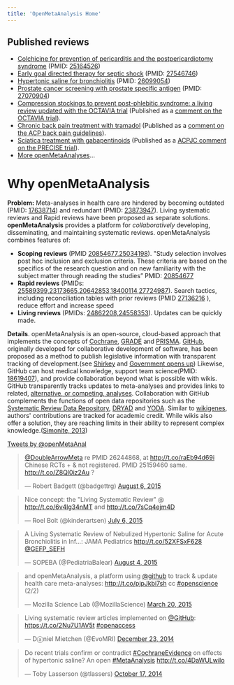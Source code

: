 ```yaml
---
title: 'OpenMetaAnalysis Home'
---
```

<section>
<h1>Published reviews</h1>
<ul>
<li><a href="Colchicine-for-Pericarditis">Colchicine for prevention of pericarditis and the postpericardiotomy syndrome</a> (PMID: <a href="http://pubmed.gov/25164526">25164526</a>)</li>
<li><a href="http://openmetaanalysis.github.io/Early-goal-directed-therapy-for-septic-shock">Early goal directed therapy for septic shock</a> (PMID: <a href="http://pubmed.gov/27546746">27546746</a>)</li>
<li><a href="Hypertonic-Saline-for-Bronchiolitis">Hypertonic saline for bronchiolitis</a> (PMID: <a href="http://pubmed.gov/26099054">26099054</a>)</li>
<li><a href="Prostate-cancer-screening-with-prostate-specific-antigen">Prostate cancer screening with prostate specific antigen</a> (PMID: <a href="http://pubmed.gov/27070904">27070904</a>)</li>
<li><a href="Compression-stockings-to-prevent-post-phlebitic-syndrome">Compression stockings to prevent post-phlebitic syndrome: a living review updated with the OCTAVIA trial</a> (Published as a <a href="http://www.bmj.com/content/353/bmj.i2691/rr">comment on the OCTAVIA trial</a>).</li>
<li><a href="/tramadol/">Chronic back pain treatment with tramadol</a> (Published as a <a href="http://annals.org/aim/article/2603228/noninvasive-treatments-acute-subacute-chronic-low-back-pain-clinical-practice">comment on the ACP back pain guidelines</a>).</li>
<li><a href="/sciatica-gabapentinoids/">Sciatica treatment with gabapentinoids</a> (Published as a <a href="http://annals.org/aim/article/2644039/moderate-severe-sciatica-pregabalin-did-reduce-leg-pain-intensity-improve">ACPJC comment on the PRECISE trial</a>).</li>

<li><a href="https://github.com/openMetaAnalysis">More openMetaAnalyses</a>...</li>
</ul>
</section>
<!--
<h4>Data-only reviews</h4>
<ul>
<li><a href="https://github.com/openMetaAnalysis/Lactobacilli-to-prevent-Clostridium-difficile-associated-diarrhea">Lactobacilli to prevent Clostridium difficile associated diarrhea</a></li>
<li><a href="https://github.com/openMetaAnalysis/Palliative-care-for-patients-with-terminal-cancer">Palliative care for patients with terminal cancer</a></li>
<li><a href="https://github.com/openMetaAnalysis/Stenting-for-renal-artery-stenosis">Stenting for renal artery stenosis to prevent cardiovascular complications</a></li>
<li><a href="https://github.com/openMetaAnalysis/Subacromial-steroids-for-subacromial-impingement">Subacromial steroids for subacromial impingement</a></li>
<li><a href="https://github.com/openMetaAnalysis/TPO-agonists-for-ITP">TPO-agonists for ITP</a></li>
<li><a href="https://github.com/openMetaAnalysis/Vitamin-D-for-fracture-prevention">Vitamin D for fracture prevention</a></li>
</ul>
-->

<h1>Why openMetaAnalysis</h1>
<div><span style="font-weight:bold">Problem:</span> Meta-analyses in health care are hindered by becoming outdated (PMID: <a href="https://pubmed.gov/17638714">17638714</a>) and redundant (PMID: <a href="https://pubmed.gov/23873947">23873947</a>). Living systematic reviews and Rapid reviews have been proposed as separate solutions.</div>

<div><span style="font-weight:bold">openMetaAnalysis</span> provides a platform for <i>collaboratively</i> developing, disseminating, and maintaining systematic reviews. openMetaAnalysis combines features of:

<ul>
	<li><b>Scoping reviews</b> (PMID <a href="https://pubmed.gov/20854677,25034198">20854677,25034198</a>). "Study selection involves post hoc inclusion and exclusion criteria. These criteria are based on the specifics of the research question and on new familiarity with the subject matter through reading the studies” PMID: <a href="http://pubmed.gov/20854677">20854677</a></li>
	<li><b>Rapid reviews</b> (PMIDs: <a href="http://pubmed.gov/25589399,23173665,20642853,18400114,27724987">25589399,23173665,20642853,18400114,27724987</a>). Search tactics, including reconciliation tables with prior reviews (PMID <a href="https://pubmed.gov/27136216">27136216</a> ), reduce effort and increase speed</li>
	<li><b>Living reviews</b> (PMIDs: <a href="http://pubmed.gov/24862208,24558353">24862208,24558353</a>). Updates can be quickly made.</li>
</ul>

</div>

<div><span style="font-weight:bold">Details</span>. openMetaAnalysis is an open-source, cloud-based approach that implements the concepts of <a href="http://www.cochrane.org/">Cochrane</a>, <a href="http://www.gradeworkinggroup.org/">GRADE</a> and <a href="http://prisma-statement.org/">PRISMA</a>. <a href="https://github.com/">GitHub</a>, originally developed for collaborative development of software, has been proposed as a method to publish legislative information with transparent tracking of development.(see <a href="http://www.ted.com/talks/clay_shirky_how_the_internet_will_one_day_transform_government.html">Shirkey</a> and <a href="https://github.com/blog/1874-government-opens-up-10k-active-government-users-on-github">Government opens up</a>) Likewise, GitHub can host medical knowledge, support team science(PMID: <a href="http://pubmed.gov/18619407">18619407</a>), and provide collaboration beyond what is possible with wikis. GitHub transparently tracks updates to meta-analyses and provides links to related, <a href="https://osf.io/j5v8f/">alternative, or competing, analyses</a>. Collaboration with GitHub complements the functions of open data repositories such as the <a href="http://srdr.ahrq.gov/">Systematic Review Data Repository</a>, <a href="http://datadryad.org/">DRYAD</a> and <a href="http://medicine.yale.edu/core/projects/yodap/index.aspx">YODA</a>. Similar to <a href="https://www.wikigenes.org/">wikigenes</a>, authors' contributions are tracked for academic credit. While wikis also offer a solution, they are reaching limits in their ability to represent complex knowledge.(<a href="http://www.technologyreview.com/featuredstory/520446/the-decline-of-wikipedia">Simonite, 2013</a>)

<a class="twitter-timeline" href="https://twitter.com/openMetaAnal" data-widget-id="711308760765968384" data-width="100%" data-height="300px">Tweets by @openMetaAnal</a>

<script>!function(d,s,id){var js,fjs=d.getElementsByTagName(s)[0],p=/^http:/.test(d.location)?'http':'https';if(!d.getElementById(id)){js=d.createElement(s);js.id=id;js.src=p+"://platform.twitter.com/widgets.js";fjs.parentNode.insertBefore(js,fjs);}}(document,"script","twitter-wjs");</script>
<noscript>
	<blockquote class="twitter-tweet" lang="en"><p lang="en" dir="ltr"><a href="https://twitter.com/DoubleArrowMeta">@DoubleArrowMeta</a> re PMID 26244868, at <a href="http://t.co/raEb94d69i">http://t.co/raEb94d69i</a> Chinese RCTs + &amp; not registered. PMID 25159460 same. <a href="http://t.co/Z8Ql0iz2Au">http://t.co/Z8Ql0iz2Au</a> ?</p>&mdash; Robert Badgett (@badgettrg) <a href="https://twitter.com/badgettrg/status/629427544769474560">August 6, 2015</a></blockquote>
	<blockquote class="twitter-tweet" lang="en"><p lang="en" dir="ltr">Nice concept: the &quot;Living Systematic Review&quot; @ <a href="http://t.co/6v4lg34nMT">http://t.co/6v4lg34nMT</a> and <a href="http://t.co/7sCq4ejm4D">http://t.co/7sCq4ejm4D</a></p>&mdash; Roel Bolt (@kinderartsen) <a href="https://twitter.com/kinderartsen/status/618031175370735616">July 6, 2015</a></blockquote>
	<blockquote class="twitter-tweet" lang="en"><p lang="en" dir="ltr">A Living Systematic Review of Nebulized Hypertonic Saline for Acute Bronchiolitis in Inf…: JAMA Pediatrics <a href="http://t.co/52XFSxF628">http://t.co/52XFSxF628</a>&#10;<a href="https://twitter.com/GEFP_SEFH">@GEFP_SEFH</a></p>&mdash; SOPEBA (@PediatriaBalear) <a href="https://twitter.com/PediatriaBalear/status/628676132620120064">August 4, 2015</a></blockquote>
	<blockquote class="twitter-tweet" lang="en"><p lang="en" dir="ltr">and openMetaAnalysis, a platform using <a href="https://twitter.com/github">@github</a> to track &amp; update health care meta-analyses: <a href="http://t.co/pjpJkbi7sh">http://t.co/pjpJkbi7sh</a> cc <a href="https://twitter.com/hashtag/openscience?src=hash">#openscience</a> (2/2)</p>&mdash; Mozilla Science Lab (@MozillaScience) <a href="https://twitter.com/MozillaScience/status/578946200663019520">March 20, 2015</a></blockquote>
	<blockquote class="twitter-tweet" lang="en"><p lang="en" dir="ltr">Living systematic review articles implemented on <a href="https://twitter.com/github">@GitHub</a>: <a href="https://t.co/2Nu7U1AV5t">https://t.co/2Nu7U1AV5t</a> <a href="https://twitter.com/hashtag/openaccess?src=hash">#openaccess</a></p>&mdash; Dⓐniel Mietchen (@EvoMRI) <a href="https://twitter.com/EvoMRI/status/547406965518123008">December 23, 2014</a></blockquote>
	<blockquote class="twitter-tweet" lang="en"><p lang="en" dir="ltr">Do recent trials confirm or contradict <a href="https://twitter.com/hashtag/CochraneEvidence?src=hash">#CochraneEvidence</a> on effects of hypertonic saline? An open <a href="https://twitter.com/hashtag/MetaAnalysis?src=hash">#MetaAnalysis</a> <a href="http://t.co/4DaWULwiIo">http://t.co/4DaWULwiIo</a></p>&mdash; Toby Lasserson (@tlassers) <a href="https://twitter.com/tlassers/status/523036857744236544">October 17, 2014</a></blockquote>
</noscript>
<script async src="//platform.twitter.com/widgets.js" charset="utf-8"></script>

